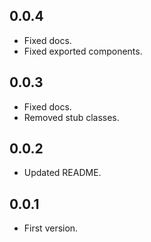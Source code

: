 ## 0.0.4
- Fixed docs.
- Fixed exported components.

## 0.0.3
- Fixed docs.
- Removed stub classes.

## 0.0.2
- Updated README. 

## 0.0.1 
- First version.
